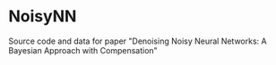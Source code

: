 # NoisyNN
Source code and data for paper "Denoising Noisy Neural Networks: A Bayesian Approach with Compensation"
